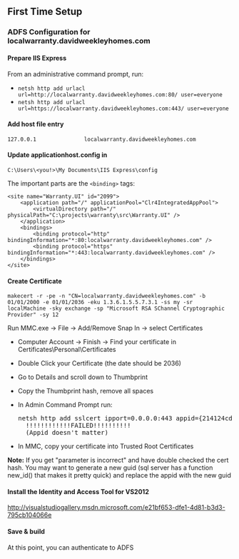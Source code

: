 ## First Time Setup

### ADFS Configuration for localwarranty.davidweekleyhomes.com

#### Prepare IIS Express
From an administrative command prompt, run:

* `netsh http add urlacl url=http://localwarranty.davidweekleyhomes.com:80/ user=everyone`
* `netsh http add urlacl url=https://localwarranty.davidweekleyhomes.com:443/ user=everyone`

#### Add host file entry

    127.0.0.1               localwarranty.davidweekleyhomes.com

#### Update applicationhost.config in

    C:\Users\<you!>\My Documents\IIS Express\config

The important parts are the `<binding>` tags:

    <site name="Warranty.UI" id="2099">
        <application path="/" applicationPool="Clr4IntegratedAppPool">      
            <virtualDirectory path="/" physicalPath="C:\projects\warranty\src\Warranty.UI" />
        </application>
        <bindings>
            <binding protocol="http" bindingInformation="*:80:localwarranty.davidweekleyhomes.com" />
            <binding protocol="https" bindingInformation="*:443:localwarranty.davidweekleyhomes.com" />
        </bindings>
    </site>

#### Create Certificate

    makecert -r -pe -n "CN=localwarranty.davidweekleyhomes.com" -b 01/01/2000 -e 01/01/2036 -eku 1.3.6.1.5.5.7.3.1 -ss my -sr localMachine -sky exchange -sp "Microsoft RSA SChannel Cryptographic Provider" -sy 12

Run MMC.exe -> File -> Add/Remove Snap In -> select Certificates

- Computer Account -> Finish -> Find your certificate in Certificates\Personal\Certificates
- Double Click your Certificate (the date should be 2036)
- Go to Details and scroll down to Thumbprint
- Copy the Thumbprint hash, remove all spaces
- In Admin Command Prompt run:

    <pre>netsh http add sslcert ipport=0.0.0.0:443 appid={214124cd-d05b-4309-9af9-9caa44b2b74a} certhash=YOURCERTHASHHERE  
    !!!!!!!!!!!!FAILED!!!!!!!!!!
    (Appid doesn't matter)</pre>

- In MMC, copy your certificate into Trusted Root Certificates

**Note:** If you get "parameter is incorrect" and have double checked the cert hash. You may want to generate a new guid (sql server has a function new_id() that makes it pretty quick) and replace the appid with the new guid

#### Install the Identity and Access Tool for VS2012
http://visualstudiogallery.msdn.microsoft.com/e21bf653-dfe1-4d81-b3d3-795cb104066e

#### Save & build
At this point, you can authenticate to ADFS
